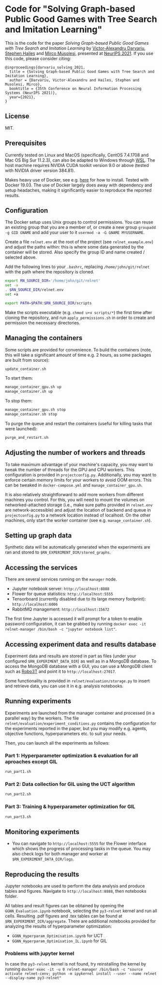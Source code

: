 # Code for "Solving Graph-based Public Good Games with Tree Search and Imitation Learning"

This is the code for the paper _Solving Graph-based Public Good Games with Tree Search and Imitation Learning_ by [Victor-Alexandru Darvariu](https://victor.darvariu.me), [Stephen Hailes](http://www.cs.ucl.ac.uk/drupalpeople/S.Hailes.html) and [Mirco Musolesi](https://mircomusolesi.org), presented at [NeurIPS 2021](https://neurips.cc/Conferences/2021/). If you use this code, please consider citing:

```
@inproceedings{darvariu_solving_2021,
  title = {Solving Graph-based Public Good Games with Tree Search and Imitation Learning},
  author = {Darvariu, Victor-Alexandru and Hailes, Stephen and Musolesi, Mirco},
  booktitle = {35th Conference on Neural Information Processing Systems (NeurIPS 2021)},
  year={2021},
}
```

## License
MIT.

## Prerequisites
Currently tested on Linux and MacOS (specifically, CentOS 7.4.1708 and Mac OS Big Sur 11.2.3), can also be adapted to Windows through [WSL](https://docs.microsoft.com/en-us/windows/wsl/about). The host machine requires NVIDIA CUDA toolkit version 9.0 or above (tested with NVIDIA driver version 384.81).

Makes heavy use of Docker, see e.g. [here](https://docs.docker.com/engine/install) for how to install. Tested with Docker 19.03. The use of Docker largely does away with dependency and setup headaches, making it significantly easier to reproduce the reported results.

## Configuration
The Docker setup uses Unix groups to control permissions. You can reuse an existing group that you are a member of, or create a new group `groupadd -g GID GNAME` and add your user to it `usermod -a -G GNAME MYUSERNAME`. 

Create a file `relnet.env` at the root of the project (see `relnet_example.env`) and adjust the paths within: this is where some data generated by the container will be stored. Also specify the group ID and name created / selected above.

Add the following lines to your `.bashrc`, replacing `/home/john/git/relnet` with the path where the repository is cloned. 

```bash
export RN_SOURCE_DIR='/home/john/git/relnet'
set -a
. $RN_SOURCE_DIR/relnet.env
set +a

export PATH=$PATH:$RN_SOURCE_DIR/scripts
```

Make the scripts executable (e.g. `chmod u+x scripts/*`) the first time after cloning the repository, and run `apply_permissions.sh` in order to create and permission the necessary directories.

## Managing the containers
Some scripts are provided for convenience. To build the containers (note, this will take a significant amount of time e.g. 2 hours, as some packages are built from source):
```bash
update_container.sh
```
To start them:
```bash
manage_container_gpu.sh up
manage_container.sh up
```
To stop them:
```bash
manage_container_gpu.sh stop
manage_container.sh stop
```
To purge the queue and restart the containers (useful for killing tasks that were launched):
```bash
purge_and_restart.sh
```

## Adjusting the number of workers and threads
To take maximum advantage of your machine's capacity, you may want to tweak the number of threads for the GPU and CPU workers. This configuration is provided in `projectconfig.py`.
Additionally, you may want to enforce certain memory limits for your workers to avoid OOM errors. This can be tweaked in `docker-compose.yml` and `manage_container_gpu.sh`.

It is also relatively straightforward to add more workers from different machines you control. For this, you will need to mount the volumes on networked-attached storage (i.e., make sure paths provided in `relnet.env` are network-accessible) and adjust the location of backend and queue in `projectconfig.py` to a network location instead of localhost. On the other machines, only start the worker container (see e.g. `manage_container.sh`).  

## Setting up graph data

Synthetic data will be automatically generated when the experiments are ran and stored to `$RN_EXPERIMENT_DIR/stored_graphs`.

## Accessing the services
There are several services running on the `manager` node.
- Jupyter notebook server: `http://localhost:8888`
- Flower for queue statistics: `http://localhost:5555`
- Tensorboard (currently disabled due to its large memory footprint): `http://localhost:6006`
- RabbitMQ management: `http://localhost:15672`

The first time Jupyter is accessed it will prompt for a token to enable password configuration, it can be grabbed by running `docker exec -it relnet-manager /bin/bash -c "jupyter notebook list"`.

## Accessing experiment data and results database
Experiment data and results are stored in part as files (under your configured `$RN_EXPERIMENT_DATA_DIR`) as well as in a MongoDB database.
To access the MongoDB database with a GUI, you can use a MongoDB client such as [Robo3T](https://robomongo.org/download) and point it to `http://localhost:27017`.

Some functionality is provided in `relnet/evaluation/storage.py` to insert and retrieve data, you can use it in e.g. analysis notebooks.

## Running experiments
Experiments are launched from the manager container and processed (in a parallel way) by the workers.
The file `relnet/evaluation/experiment_conditions.py` contains the configuration for the experiments reported in the paper, but you may modify e.g. agents, objective functions, hyperparameters etc. to suit your needs.

Then, you can launch all the experiments as follows:

### Part 1: Hyperparameter optimization & evaluation for all aproaches except GIL

```bash
run_part1.sh
```

### Part 2: Data collection for GIL using the UCT algorithm

```bash
run_part2.sh
```

### Part 3: Training & hyperparameter optimization for GIL
```bash
run_part3.sh
```

## Monitoring experiments

- You can navigate to `http://localhost:5555` for the Flower interface which shows the progress of processing tasks in the queue. You may also check logs for both manager and worker at `$RN_EXPERIMENT_DATA_DIR/logs`.

## Reproducing the results

Jupyter notebooks are used to perform the data analysis and produce tables and figures. Navigate to `http://localhost:8888`, then notebooks folder.

All tables and result figures can be obtained by opening the `GGNN_Evaluation.ipynb` notebook, selecting the `py3-relnet` kernel and run all cells. Resulting .pdf figures and .tex tables can be found at `$RN_EXPERIMENT_DIR/aggregate`.
There are additional notebooks provided for analyzing the results of hyperparameter optimization:
- `GGNN_Hyperparam_Optimisation.ipynb` for UCT
- `GGNN_Hyperparam_Optimisation_IL.ipynb` for GIL
 
 
### Problems with jupyter kernel
In case the `py3-relnet` kernel is not found, try reinstalling the kernel by running `docker exec -it -u 0 relnet-manager /bin/bash -c "source activate relnet-cenv; python -m ipykernel install --user --name relnet --display-name py3-relnet"`